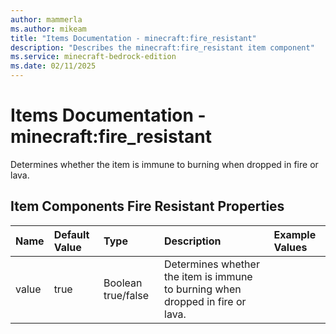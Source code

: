 ```yaml
---
author: mammerla
ms.author: mikeam
title: "Items Documentation - minecraft:fire_resistant"
description: "Describes the minecraft:fire_resistant item component"
ms.service: minecraft-bedrock-edition
ms.date: 02/11/2025 
---
```


# Items Documentation - minecraft:fire_resistant

Determines whether the item is immune to burning when dropped in fire or lava.


## Item Components Fire Resistant Properties

|Name       |Default Value |Type |Description |Example Values |
|:----------|:-------------|:----|:-----------|:------------- |
| value | true | Boolean true/false | Determines whether the item is immune to burning when dropped in fire or lava. |  | 